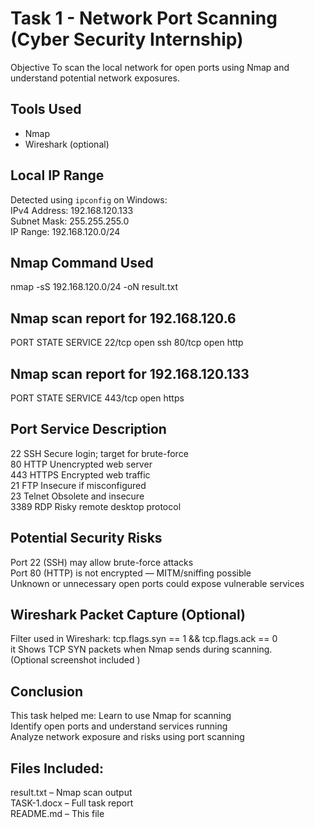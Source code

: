# Task 1 - Network Port Scanning (Cyber Security Internship)

 Objective
To scan the local network for open ports using Nmap and understand potential network exposures.  



## Tools Used
- Nmap
- Wireshark (optional)


## Local IP Range
Detected using `ipconfig` on Windows:  
  IPv4 Address: 192.168.120.133  
  Subnet Mask: 255.255.255.0  
  IP Range: 192.168.120.0/24  




##  Nmap Command Used
nmap -sS 192.168.120.0/24 -oN result.txt    

## Nmap scan report for 192.168.120.6  
PORT     STATE SERVICE
22/tcp   open  ssh
80/tcp   open  http

## Nmap scan report for 192.168.120.133
PORT     STATE SERVICE
443/tcp  open  https

## Port	Service	Description
22	SSH	Secure login; target for brute-force  
80	HTTP	Unencrypted web server  
443	HTTPS	Encrypted web traffic  
21	FTP	Insecure if misconfigured  
23	Telnet	Obsolete and insecure  
3389	RDP	Risky remote desktop protocol  

## Potential Security Risks
Port 22 (SSH) may allow brute-force attacks  
Port 80 (HTTP) is not encrypted — MITM/sniffing possible  
Unknown or unnecessary open ports could expose vulnerable services    

## Wireshark Packet Capture (Optional)  
Filter used in Wireshark:  tcp.flags.syn == 1 && tcp.flags.ack == 0  
it Shows TCP SYN packets when Nmap sends during scanning.  
(Optional screenshot included )  


## Conclusion
This task helped me:
Learn to use Nmap for scanning  
Identify open ports and understand services running  
Analyze network exposure and risks using port scanning  

## Files Included:
result.txt – Nmap scan output  
TASK-1.docx – Full task report  
README.md – This file  

